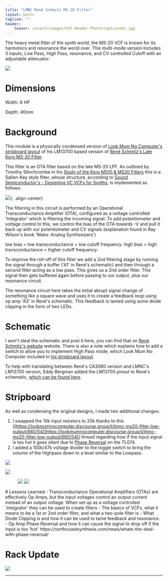 ```yaml
---
title: "LMNC René Schmitz MS-20 Filter"
layout: posts
tagline: ""
header:
    teaser: /assets/images/VCF-Header-Photo(captioned).jpg
---
```


The heavy metal filter of the synth world, the MS-20 VCF is known for its harmonics and resonance the world over. This multi-mode version includes 3 inputs, Low Pass, High Pass, resonance, and CV controlled Cutoff with an adjustable attenuator.

![](../assets/images/VCF-Header-Photo(uncaptioned).jpg)

# Dimensions

Width: 6 HP

Depth: 40mm

# Background

This module is a physically condensed version of [Look Mum No Computer's stripboard layout](https://www.lookmumnocomputer.com/simple-filter) of his LM13700 based version of [René Schmitz's Late Korg MS-20 Filter](https://www.schmitzbits.de/ms20.html). 

This filter is an OTA filter based on the late MS-20 LPF. As outlined by Timothy Stinchcombe in his [Study of the Korg MS10 & MS20 Fitlers](https://www.timstinchcombe.co.uk/synth/MS20_study.pdf) this is a Sallen-Key style filter, whose structure, according to [Sound Semiconductor's - Designing VC VCFs for Synths](https://www.soundsemiconductor.com/downloads/AN701.pdf), is implemented as follows:

![](../assets/images/MS20-Sallen-Key-LPF.png){: .align-center}

The filtering in this circuit is performed by an Operational Transconductance Amplifier (OTA), configured as a voltage controlled 'Integrator' which is filtering the incoming signal. To add potentiometer and voltage control to this, we control the bias of the OTA towards -V and pull it back up with our potentiometer and CV signals (explanation found in Ray Wilson's book 'Make: Analog Synthesizers')

low bias = low transconductance = low cutoff frequency. high bias = high transconductance = higher cutoff frequency.

To improve the roll-off of this filter we add a 2nd filtering stage by running the signal through a buffer ('A1' in René's schematic) and then through a second filter acting as a low pass. This gives us a 2nd order filter. This signal then gets buffered again before passing to our output, plus our resonance circuit.

The resonance circuit here takes the initial abrupt signal change of something like a square wave and uses it to create a feedback loop using op amp 'A3' in René's schematic. This feedback is tamed using some diode clipping in the form of two LEDs.

# Schematic

I won't steal the schematic and post it here, you can find that on [René Schmitz's website](https://www.schmitzbits.de/ms20.html) website. There is also a note which explains how to add a switch to allow you to implement High Pass mode, which Look Mum No Computer included in [his stripboard layout](https://www.lookmumnocomputer.com/simple-filter).

To help with translating between René's CA3080 version and LMNC's LM13700 version, Eddy Bergman added the LM13700 pinout to René's schematic, [which can be found here](https://www.eddybergman.com/2019/12/synthesizer-build-part-12-korg-ms20.html?m=1).

# Stripboard

As well as condensing the original designs, I made two additional changes:

1. I swapped the 10k input resistors to 20k thanks to this ([https://lookmumnocomputer.discourse.group/t/lmnc-ms20-filter-low-output/660/54](https://lookmumnocomputer.discourse.group/t/lmnc-ms20-filter-low-output/660/54)) thread regarding how if the input signal is too hot it goes silent due to [Phase Reversal](https://northcoastsynthesis.com/news/whats-the-deal-with-phase-reversal/) on the TL074.
2. I added a 100k/47k voltage divider to the toggle switch to bring the volume of the Highpass down to a level similar to the Lowpass.

![](../assets/images/LMNC%20Rene%20Schmitz%20MS20%20Filter%20v1.0.png)

![](../assets/images/VCF-Diagonal-Front.jpg)
<figure class="half">
    <a href="/assets/images/VCF-Rear.jpg"><img src="/assets/images/VCF-Rear.jpg"></a>
    <a href="/assets/images/VCF-Side-View.jpg"><img src="/assets/images/VCF-Side-View.jpg"></a>
</figure>
# Lessons Learned
 - Transconductance Operational Amplifiers (OTAs) are effectively Op Amps, but the input voltages control an output current instead of an output voltage. When set up as a voltage controlled 'integrator' they can be used to create filters
- The basics of VCFs, what it means to be a 1st or 2nd order filter, and what a two-pole filter is
- What Diode Clipping is and how it can be used to tame feedback and resonance.
 - Op Amp Phase Reversal and how it can cause the signal to drop off if the input is too 'hot' https://northcoastsynthesis.com/news/whats-the-deal-with-phase-reversal/

# Rack Update
![](../assets/images/VCF-Rack-Update.jpg)


***